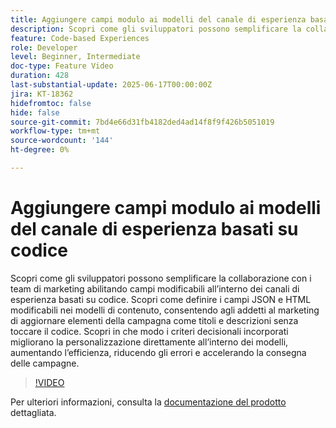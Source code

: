 ```yaml
---
title: Aggiungere campi modulo ai modelli del canale di esperienza basati su codice
description: Scopri come gli sviluppatori possono semplificare la collaborazione con i team di marketing abilitando campi modificabili all’interno dei canali di esperienza basati su codice. Scopri come definire i campi JSON e HTML modificabili nei modelli di contenuto, consentendo agli addetti al marketing di aggiornare elementi della campagna come titoli e descrizioni senza toccare il codice. Scopri in che modo i criteri decisionali incorporati migliorano la personalizzazione direttamente all’interno dei modelli, aumentando l’efficienza, riducendo gli errori e accelerando la consegna delle campagne.
feature: Code-based Experiences
role: Developer
level: Beginner, Intermediate
doc-type: Feature Video
duration: 428
last-substantial-update: 2025-06-17T00:00:00Z
jira: KT-18362
hidefromtoc: false
hide: false
source-git-commit: 7bd4e66d31fb4182ded4ad14f8f9f426b5051019
workflow-type: tm+mt
source-wordcount: '144'
ht-degree: 0%

---
```



# Aggiungere campi modulo ai modelli del canale di esperienza basati su codice

Scopri come gli sviluppatori possono semplificare la collaborazione con i team di marketing abilitando campi modificabili all’interno dei canali di esperienza basati su codice. Scopri come definire i campi JSON e HTML modificabili nei modelli di contenuto, consentendo agli addetti al marketing di aggiornare elementi della campagna come titoli e descrizioni senza toccare il codice. Scopri in che modo i criteri decisionali incorporati migliorano la personalizzazione direttamente all’interno dei modelli, aumentando l’efficienza, riducendo gli errori e accelerando la consegna delle campagne.

>[!VIDEO](https://video.tv.adobe.com/v/3463999/?learn=on&enablevpops&captions=ita)

Per ulteriori informazioni, consulta la [documentazione del prodotto](https://experienceleague.adobe.com/en/docs/journey-optimizer/using/channels/code-based-experience/create-code-based-experiences/code-based-form-fields) dettagliata.
